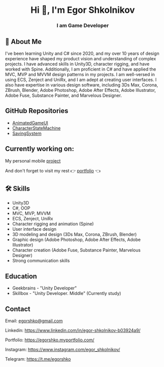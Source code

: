 <h1 align="center">Hi 👋, I'm Egor Shkolnikov</h1>
<h3 align="center">I am Game Developer</h3>




## 🚀 About Me
I've been learning Unity and C# since 2020, and my over 10 years of design experience have shaped my product vision and understanding of complex projects. I have advanced skills in Unity3D, character rigging, and have worked with Spine. Additionally, I am proficient in C# and have applied the MVC, MVP and MVVM design patterns in my projects. I am well-versed in using ECS, Zenject and UniRx, and I am adept at creating user interfaces. I also have expertise in various design software, including 3Ds Max, Corona, ZBrush, Blender, Adobe Photoshop, Adobe After Effects, Adobe Illustrator, Adobe Fuse, Substance Painter, and Marvelous Designer.


## GitHub Repositories

 - [AnimatedGameUI](https://github.com/egorshko/AnimatedGameUI)
 - [CharacterStateMachine](https://github.com/egorshko/CharacterStateMachine)
 - [SavingSystem](https://github.com/egorshko/SavingSystem)
  


## Currently working on:

My personal mobile [project](https://egorshko.myportfolio.com/bobby-baxman)

And don't forget to visit my rest 👉 [portfolio](https://egorshko.myportfolio.com/) 👈

## 🛠 Skills
* Unity3D
* C#, OOP
* MVC, MVP, MVVM
* ECS, Zenject, UniRx
* Character rigging and animation (Spine)
* User interface design
* 3D modeling and design (3Ds Max, Corona, ZBrush, Blender)
* Graphic design (Adobe Photoshop, Adobe After Effects, Adobe Illustrator)
* Character creation (Adobe Fuse, Substance Painter, Marvelous Designer)
* Strong communication skills


## Education
* Geekbrains - "Unity Developer"
* Skillbox - "Unity Developer. Middle" (Currently study)


## Contact

Email: egorshko@gmail.com

Linkedin: https://www.linkedin.com/in/egor-shkolnikov-b03924a9/

Portfolio: https://egorshko.myportfolio.com/

Instagram: https://www.instagram.com/egor_shkolnikov/

Telegram: https://t.me/egorshko
